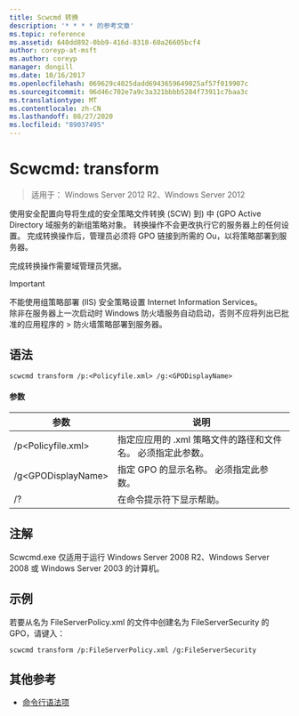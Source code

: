 ```yaml
---
title: Scwcmd 转换
description: '* * * * 的参考文章'
ms.topic: reference
ms.assetid: 640dd892-0bb9-416d-8318-60a26605bcf4
author: coreyp-at-msft
ms.author: coreyp
manager: dongill
ms.date: 10/16/2017
ms.openlocfilehash: 069629c4025dadd6943659649025af57f019907c
ms.sourcegitcommit: 96d46c702e7a9c3a321bbbb5284f73911c7baa3c
ms.translationtype: MT
ms.contentlocale: zh-CN
ms.lasthandoff: 08/27/2020
ms.locfileid: "89037495"
---
```

# <a name="scwcmd-transform"></a>Scwcmd: transform

> 适用于： Windows Server 2012 R2、Windows Server 2012

使用安全配置向导将生成的安全策略文件转换 (SCW) 到) 中 (GPO Active Directory 域服务的新组策略对象。 转换操作不会更改执行它的服务器上的任何设置。 完成转换操作后，管理员必须将 GPO 链接到所需的 Ou，以将策略部署到服务器。

完成转换操作需要域管理员凭据。

> [!IMPORTANT]
> 不能使用组策略部署 (IIS) 安全策略设置 Internet Information Services。</br>除非在服务器上一次启动时 Windows 防火墙服务自动启动，否则不应将列出已批准的应用程序的 > 防火墙策略部署到服务器。



## <a name="syntax"></a>语法

```
scwcmd transform /p:<Policyfile.xml> /g:<GPODisplayName>
```

#### <a name="parameters"></a>参数

|参数|说明|
|---------|-----------|
|/p\<Policyfile.xml>|指定应应用的 .xml 策略文件的路径和文件名。 必须指定此参数。|
|/g\<GPODisplayName>|指定 GPO 的显示名称。 必须指定此参数。|
|/?|在命令提示符下显示帮助。|

## <a name="remarks"></a>注解

Scwcmd.exe 仅适用于运行 Windows Server 2008 R2、Windows Server 2008 或 Windows Server 2003 的计算机。

## <a name="examples"></a>示例

若要从名为 FileServerPolicy.xml 的文件中创建名为 FileServerSecurity 的 GPO，请键入：
```
scwcmd transform /p:FileServerPolicy.xml /g:FileServerSecurity
```

## <a name="additional-references"></a>其他参考

- [命令行语法项](command-line-syntax-key.md)